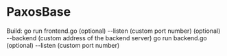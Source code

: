 # PaxosBase

Build: 
go run frontend.go (optional) --listen (custom port number) (optional) --backend (custom address of the backend server)
go run backend.go (optional) --listen (custom port number)